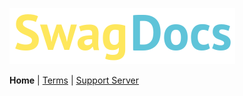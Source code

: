 ![](https://github.com/Swag-Discord-Bot/Swag-Docs/blob/main/Assets/DocsLogo.png?raw=true)

**Home** | [Terms](Terms.md) | [Support Server](https://discord.gg/xsapSxGaeV)

